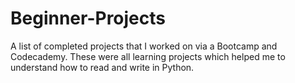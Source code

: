 # Beginner-Projects
A list of completed projects that I worked on via a Bootcamp and Codecademy. 
These were all learning projects which helped me to understand how to read and write in Python.

